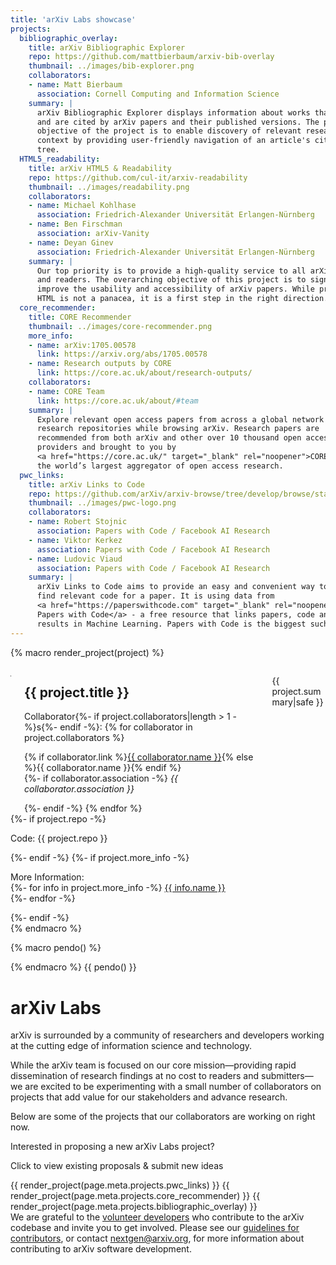 ```yaml
---
title: 'arXiv Labs showcase'
projects:
  bibliographic_overlay:
    title: arXiv Bibliographic Explorer
    repo: https://github.com/mattbierbaum/arxiv-bib-overlay
    thumbnail: ../images/bib-explorer.png
    collaborators:
    - name: Matt Bierbaum
      association: Cornell Computing and Information Science
    summary: |
      arXiv Bibliographic Explorer displays information about works that cite
      and are cited by arXiv papers and their published versions. The primary
      objective of the project is to enable discovery of relevant research and
      context by providing user-friendly navigation of an article's citation
      tree.
  HTML5_readability:
    title: arXiv HTML5 & Readability
    repo: https://github.com/cul-it/arxiv-readability
    thumbnail: ../images/readability.png
    collaborators:
    - name: Michael Kohlhase
      association: Friedrich-Alexander Universität Erlangen-Nürnberg
    - name: Ben Firschman
      association: arXiv-Vanity
    - name: Deyan Ginev
      association: Friedrich-Alexander Universität Erlangen-Nürnberg
    summary: |
      Our top priority is to provide a high-quality service to all arXiv authors
      and readers. The overarching objective of this project is to significantly
      improve the usability and accessibility of arXiv papers. While providing
      HTML is not a panacea, it is a first step in the right direction.
  core_recommender:
    title: CORE Recommender
    thumbnail: ../images/core-recommender.png
    more_info:
    - name: arXiv:1705.00578
      link: https://arxiv.org/abs/1705.00578
    - name: Research outputs by CORE
      link: https://core.ac.uk/about/research-outputs/
    collaborators:
    - name: CORE Team
      link: https://core.ac.uk/about/#team
    summary: |
      Explore relevant open access papers from across a global network of
      research repositories while browsing arXiv. Research papers are
      recommended from both arXiv and other over 10 thousand open access data
      providers and brought to you by
      <a href="https://core.ac.uk/" target="_blank" rel="noopener">CORE</a>,
      the world’s largest aggregator of open access research.
  pwc_links:
    title: arXiv Links to Code
    repo: https://github.com/arXiv/arxiv-browse/tree/develop/browse/static/js/paperswithcode.js
    thumbnail: ../images/pwc-logo.png
    collaborators:
    - name: Robert Stojnic
      association: Papers with Code / Facebook AI Research
    - name: Viktor Kerkez
      association: Papers with Code / Facebook AI Research
    - name: Ludovic Viaud
      association: Papers with Code / Facebook AI Research
    summary: |
      arXiv Links to Code aims to provide an easy and convenient way to
      find relevant code for a paper. It is using data from
      <a href="https://paperswithcode.com" target="_blank" rel="noopener">
      Papers with Code</a> - a free resource that links papers, code and
      results in Machine Learning. Papers with Code is the biggest such resource and is licensed under an open license.
---
```


{% macro render_project(project) %}
<article class="card">
  <div class="card-content">
    <div class="columns">
      <div class="column is-narrow-tablet">
        <p class="image is-128x128" style="border: 1px solid gray"><img src="{{project.thumbnail}}" alt="" /></p>
      </div>
      <div class="column is-one-third-desktop is-one-half-tablet">
        <h2>{{ project.title }}</h2>
        <span class="label">Collaborator{%- if project.collaborators|length > 1 -%}s{%- endif -%}: </span>
        {% for collaborator in project.collaborators %}
        <p>{% if collaborator.link %}<a href="{{ collaborator.link }}" target="_blank" rel="noopener">{{ collaborator.name }}</a>{% else %}{{ collaborator.name }}{% endif %}<br />
        {%- if collaborator.association -%}
        <em>{{ collaborator.association }}</em></p>
        {%- endif -%}
        {% endfor %}
      </div>
      <div class="column">
        <p>{{ project.summary|safe }}</p>
      </div>
    </div>
    {%- if project.repo -%}
    <p class="has-text-right"><span class="has-text-weight-bold">
      Code: </span>{{ project.repo }}</p>
    {%- endif -%}
    {%- if project.more_info -%}
    <p class="has-text-right"><span class="has-text-weight-bold">
      More Information: </span><br/>
      {%- for info in project.more_info -%}
      <a href="{{ info.link}}" target="_blank" rel="noopener">{{ info.name }}</a><br/>
      {%- endfor -%}
    </p>
    {%- endif -%}
  </div>
</article>
{% endmacro %}


{% macro pendo() %}
<script>
(function(apiKey){
    (function(p,e,n,d,o){var v,w,x,y,z;o=p[d]=p[d]||{};o._q=[];
    v=['initialize','identify','updateOptions','pageLoad','track'];for(w=0,x=v.length;w<x;++w)(function(m){
        o[m]=o[m]||function(){o._q[m===v[0]?'unshift':'push']([m].concat([].slice.call(arguments,0)));};})(v[w]);
        y=e.createElement(n);y.async=!0;y.src='https://content.analytics.arxiv.org/agent/static/'+apiKey+'/pendo.js';
        z=e.getElementsByTagName(n)[0];z.parentNode.insertBefore(y,z);})(window,document,'script','pendo');

        // Call this whenever information about your visitors becomes available
        // Please use Strings, Numbers, or Bools for value types.
        pendo.initialize({
            visitor: {
                id:              'arxiv-labs-user'   // Required if user is logged in
                // email:        // Recommended if using Pendo Feedback, or NPS Email
                // full_name:    // Recommended if using Pendo Feedback
                // role:         // Optional
                // You can add any additional visitor level key-values here,
                // as long as it's not one of the above reserved names.
            },

            account: {
                id:           'ARXIV-LABS' // Highly recommended
                // name:         // Optional
                // is_paying:    // Recommended if using Pendo Feedback
                // monthly_value:// Recommended if using Pendo Feedback
                // planLevel:    // Optional
                // planPrice:    // Optional
                // creationDate: // Optional
                // You can add any additional account level key-values here,
                // as long as it's not one of the above reserved names.
            }
        });
})('d6494389-b427-4103-7c76-03182ecc8e60');
</script>
{% endmacro %}
{{ pendo() }}

# arXiv Labs

arXiv is surrounded by a community of researchers and developers working at the cutting edge of information science and technology.

While the arXiv team is focused on our core mission—providing rapid dissemination of research findings at no cost to readers and submitters—we are excited to be experimenting with a small number of collaborators on projects that add value for our stakeholders and advance research.

Below are some of the projects that our collaborators are working on right now.

Interested in proposing a new arXiv Labs project?

 <a onclick="pendo.feedback.openFeedback(event)" class="button-fancy">Click to view existing proposals & submit new ideas <span> </span></a>

{{ render_project(page.meta.projects.pwc_links) }}
{{ render_project(page.meta.projects.core_recommender) }}
{{ render_project(page.meta.projects.bibliographic_overlay) }}
<br/>
We are grateful to the [volunteer developers](https://arxiv.org/about/people/developers) who contribute to the arXiv codebase and invite you to get involved. Please see our [guidelines for contributors](https://github.com/arXiv/.github/blob/master/CONTRIBUTING.md), or contact nextgen@arxiv.org, for more information about contributing to arXiv software development.
